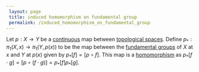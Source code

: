 ```yaml
---
 layout: page
 title: induced homomorphism on fundamental group
 permalink: /induced_homomorphism_on_fundamental_group
---
```

Let $p:X\to Y$ be a [continuous](https://defsmath.github.io/DefsMath/continuous) map between [topological spaces](https://defsmath.github.io/DefsMath/topological_space). Define $p_*:\pi_1(X,x) \to \pi_1(Y,p(x))$ to be the map between the [fundamental groups](https://defsmath.github.io/DefsMath/fundamental_group) of $X$ at $x$ and $Y$ at $p(x)$ given by $p_*[f] = [p\circ f]$. This map is a [homomorphism](https://defsmath.github.io/DefsMath/group_homomorphism) as $p_*[f\cdot g] = [p\circ (f\cdot g)] = p_*[f]p_*[g]$.